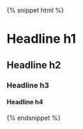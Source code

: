 {% snippet html %}
<h1>Headline h1</h1>
<h2>Headline h2</h2>
<h3>Headline h3</h3>
<h4>Headline h4</h4>
{% endsnippet %}